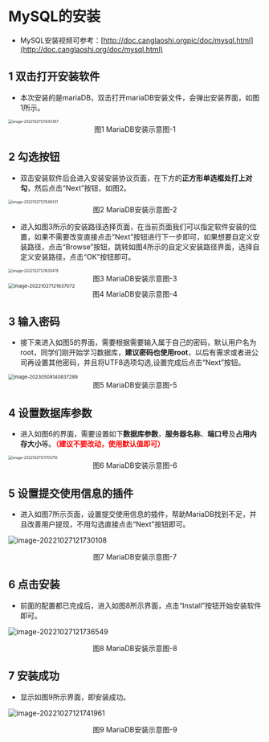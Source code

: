 # MySQL的安装

- MySQL安装视频可参考：[http://doc.canglaoshi.orgpic/doc/mysql.html](http://doc.canglaoshi.org/doc/mysql.html) 

## 1 双击打开安装软件

- 本次安装的是mariaDB，双击打开mariaDB安装文件，会弹出安装界面，如图1所示。

<img src="../img/2.png" alt="image-20221027121443357" style="zoom: 50%;" />

<div align="center">图1 MariaDB安装示意图-1</div>

## 2 勾选按钮

- 双击安装软件后会进入安装安装协议页面，在下方的**正方形单选框处打上对勾**，然后点击“Next”按钮，如图2。

<img src="../img/3.png" alt="image-20221027121548331" style="zoom:50%;" />

<div align="center">图2 MariaDB安装示意图-2</div>

- 进入如图3所示的安装路径选择页面，在当前页面我们可以指定软件安装的位置，如果不需要改变直接点击“Next”按钮进行下一步即可，如果想要自定义安装路径，点击“Browse”按钮，跳转如图4所示的自定义安装路径界面，选择自定义安装路径，点击“OK”按钮即可。

<img src="../img/4.png" alt="image-20221027121630478" style="zoom:50%;" />

<div align="center">图3 MariaDB安装示意图-3</div>

<img src="../img/5.png" alt="image-20221027121637072" style="zoom:67%;" />

<div align="center">图4 MariaDB安装示意图-4</div>

## 3 输入密码

- 接下来进入如图5的界面，需要根据需要输入属于自己的密码，默认用户名为root，同学们刚开始学习数据库，**建议密码也使用root**，以后有需求或者进公司再设置其他密码，并且将UTF8选项勾选,设置完成后点击“Next”按钮。 

<img src="../img/image-20230508140837289.png" alt="image-20230508140837289" style="zoom: 67%;" />

<div align="center">图5 MariaDB安装示意图-5</div>

## 4 设置数据库参数

- 进入如图6的界面，需要设置如下**数据库参数**，**服务器名称**、**端口号**及**占用内存大小**等。**<font color=red>（建议不要改动，使用默认值即可）</font>**

<img src="../img/7.png" alt="image-20221027121703710" style="zoom: 50%;" />

<div align="center">图6 MariaDB安装示意图-6</div>

## 5 设置提交使用信息的插件

- 进入如图7所示页面，设置提交使用信息的插件，帮助MariaDB找到不足，并且改善用户提现，不用勾选直接点击“Next”按钮即可。

![image-20221027121730108](../img/8.png)

<div align="center">图7 MariaDB安装示意图-7</div>

## 6 点击安装

- 前面的配置都已完成后，进入如图8所示界面，点击“Install”按钮开始安装软件即可。

![image-20221027121736549](../img/9.png)

<div align="center">图8 MariaDB安装示意图-8</div>

## 7 安装成功

- 显示如图9所示界面，即安装成功。

![image-20221027121741961](../img/10.png)

<div align="center">图9 MariaDB安装示意图-9</div>

